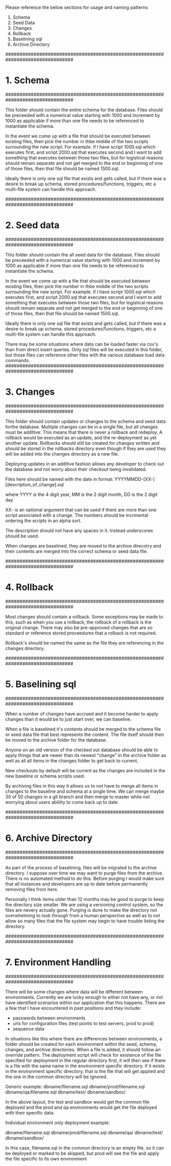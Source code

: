 
Please reference the below sections for usage and naming patterns
1. Schema
2. Seed Data
3. Changes
4. Rollback
5. Baselining sql
6. Archive Directory


################################################################################
# 1. Schema
################################################################################

This folder should contain the entire schema for the database.  Files should be
preceeded with a numerical value starting with 1000 and increment by 1000 as
applicable if more than one file needs to be referenced to instantiate the 
schema.  

In the event we come up with a file that should be executed between existing 
files, then pick the number in thbe middle of the two scripts surrounding the
new script.  For example.  if I have script 1000.sql which executes first, and
script 2000.sql that executes second and I want to add something that executes
between those two files, but for logistical reasons should remain separate
and not get merged to the end or beginning of one of those files, then that file
should be named 1500.sql.

Ideally there is only one sql file that exists and gets called, but if there 
was a desire to break up schema, stored procedures/functions, triggers, etc
a multi-file system can handle this approach.  

################################################################################
# 2. Seed data
################################################################################

This folder should contain the all seed data for the database.  Files should be
preceeded with a numerical value starting with 1000 and increment by 1000 as
applicable if more than one file needs to be referenced to instantiate the
schema.

In the event we come up with a file that should be executed between existing
files, then pick the number in thbe middle of the two scripts surrounding the
new script.  For example.  if I have script 1000.sql which executes first, and
script 2000.sql that executes second and I want to add something that executes
between those two files, but for logistical reasons should remain separate
and not get merged to the end or beginning of one of those files, then that file
should be named 1500.sql.

Ideally there is only one sql file that exists and gets called, but if there
was a desire to break up schema, stored procedures/functions, triggers, etc
a multi-file system can handle this approach.

There may be some situations where data can be loaded faster via csv's than
from direct insert queries.  Only sql files will be executed in this folder,
but those files can reference other files with the various database load 
data commands.
################################################################################
# 3. Changes
################################################################################


This folder should contain updates or changes to the schema 
and seed data forthe database.  Multiple changes can be in a 
single file, but all changes must be additive.  This means 
that there is never a rollback and redeploy.  A rollback 
would be executed as an update, and the re-deployment as yet
another update. Rollbacks should still be created for 
changes written and should be stored in the rollbacks directory
even though if they are used they will be added into the 
changes directory as a new file.

Deploying updates in an additive fashion allows any developer
to check out the database and not worry about their checkout
being invalidated.

Files here should be named with the date in format:
YYYYMMDD-[XX-][description_of_change].sql

where YYYY is the 4 digit year, MM is the 2 digit month, DD is
the 2 digit day

XX- is an optional argument that can be used if there are more than
one script associated with a change.  The numbers should be incrmental
ordering the scripts in an alpha sort. 

The description should not have any spaces in it.  Instead underscores 
should be used.

When changes are baselined, they are moved to the archive
direcotry and their contents are merged into the correct schema 
or seed data file.

################################################################################
# 4. Rollback
################################################################################

Most changes should contain a rollback.  Some exceptions may be 
made to this, such as when you use a rollback, the rollback of a 
rollback is the original change.  There may also be pre-approved
changes that are so standard or reference stored proceedures that
a rolback is not required.

Rollback's should be named the same as the file they are referencing
in the changes directory.


################################################################################
# 5. Baselining sql
################################################################################

When a number of changes have accrued and it become harder to apply
changes than it would be to just start over, we can baseline.

When a file is baselined it's contents should be merged to the schema file or
seed data file that best represents the content.  The file itself should then
be moved to the archive folder for the database.

Anyone on an old version of the checked out database should be able to apply
things that are newer than its newest "change" in the archive folder as well
as all all items in the changes folder to get back to current.

New checkouts by default will be current as the changes are included in the new
baseline or schema scripts used.  

By archiving files in this way it allows us to not have to merge all items in 
changes to the baseline and schema at a single time.  We can merge maybe 30 of
50 changes in a git branch and then merge to master while not worrying about
users abililty to come back up to date.


################################################################################
# 6. Archive Directory
################################################################################

As part of the process of baselining, files will be migrated to the archive
directory.  I suppose over time we may want to purge files from the archive.  
There is no automated method to do this.  Before purging I would make sure that
all instances and developers are up to date before permanently removing files
from here.  

Personally I think items older than 12 months may be good to purge to keep the 
directory size smaller.  We are using a versioning control system, so the files
are nevery actually gone.  Purging is done to make the directory not
overwhelming to look through from a human perspective as well as to not allow
so many files that the file system may begin to have trouble listing the 
directory.


################################################################################
# 7. Environment Handling
################################################################################

There will be some changes where data will be different between environments.
Currently we are lucky enough to either not have any, or not have identified
scenarios within our application that this happens.  There are a few that I
have encountered in past positions and they include:

- passwords between environments
- urls for configuration files (test points to test servers, prod to prod)
- sequence data

In situations like this where there are differences between environments, a 
folder should be created for each environment within the seed, schema, 
changes, and archive directories.  When a file is added, it should follow an 
override pattern.  The deployment script will check for existence of the file 
specified for deployment in the regular directory first, it will then see if 
there is a file with the same name in the environment specific directory.  if it
exists in the environment specific directory, that is the file that will get
applied and the one in the common directory will be ignored.

Generic example:
dbname/filename.sql
dbname/prod/filename.sql
dbname/qa/filename.sql
dbname/test/
dbname/sandbox/

In the above layout, the test and sandbox would get the common file deployed
and the prod and qa environments would get the file deployed with their
specific data.  

Individual environment only deployment example:

dbname/filename.sql
dbname/prod/filename.sql
dbname/qa/
dbname/test/
dbname/sandbox/

In this case, filename.sql in the common directory is an empty file, so it 
can be deployed or marked to be skipped, but prod will see the file and apply 
the file specific to its own environment


